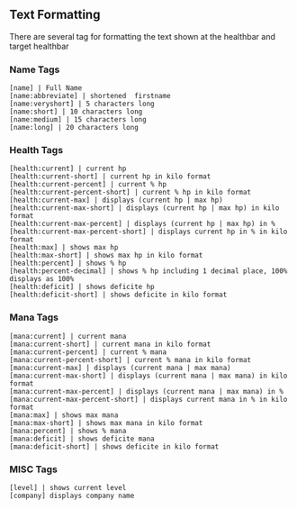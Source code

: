 ﻿## Text Formatting

There are several tag for formatting the text shown at the healthbar and target healthbar

### Name Tags

    [name] | Full Name 
    [name:abbreviate] | shortened  firstname
    [name:veryshort] | 5 characters long
    [name:short] | 10 characters long
    [name:medium] | 15 characters long
    [name:long] | 20 characters long
    
### Health Tags

    [health:current] | current hp
    [health:current-short] | current hp in kilo format
    [health:current-percent] | current % hp
    [health:current-percent-short] | current % hp in kilo format
    [health:current-max] | displays (current hp | max hp)
    [health:current-max-short] | displays (current hp | max hp) in kilo format
    [health:current-max-percent] | displays (current hp | max hp) in % 
    [health:current-max-percent-short] | displays current hp in % in kilo format
    [health:max] | shows max hp
    [health:max-short] | shows max hp in kilo format
    [health:percent] | shows % hp
    [health:percent-decimal] | shows % hp including 1 decimal place, 100% displays as 100%
    [health:deficit] | shows deficite hp
    [health:deficit-short] | shows deficite in kilo format

### Mana Tags
    
    [mana:current] | current mana
    [mana:current-short] | current mana in kilo format
    [mana:current-percent] | current % mana
    [mana:current-percent-short] | current % mana in kilo format
    [mana:current-max] | displays (current mana | max mana)
    [mana:current-max-short] | displays (current mana | max mana) in kilo format
    [mana:current-max-percent] | displays (current mana | max mana) in % 
    [mana:current-max-percent-short] | displays current mana in % in kilo format
    [mana:max] | shows max mana
    [mana:max-short] | shows max mana in kilo format
    [mana:percent] | shows % mana
    [mana:deficit] | shows deficite mana
    [mana:deficit-short] | shows deficite in kilo format

### MISC Tags
    
    [level] | shows current level
    [company] displays company name
